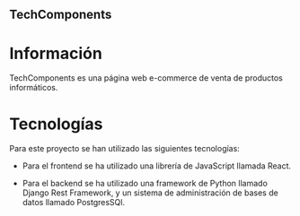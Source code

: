 ## TechComponents

# Información

TechComponents es una página web e-commerce de venta de productos informáticos.

# Tecnologías

Para este proyecto se han utilizado las siguientes tecnologías:

- Para el frontend se ha utilizado una librería de JavaScript llamada React.

- Para el backend se ha utilizado una framework de Python llamado Django Rest Framework, y un sistema de administración de bases de datos llamado PostgresSQl.
